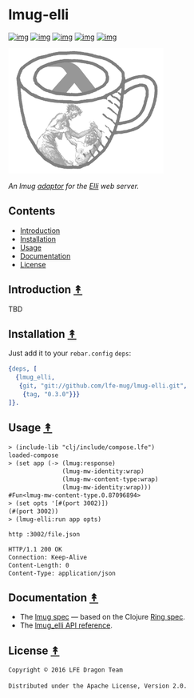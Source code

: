 
# lmug-elli

[![img](https://travis-ci.org/lfe-mug/lmug-elli.svg)](https://travis-ci.org/lfe-mug/lmug-elli)
[![img](https://img.shields.io/github/tag/lfe-mug/lmug-elli.svg)](https://github.com/lfe-mug/lmug-elli/releases/latest)
[![img](https://img.shields.io/badge/erlang-%E2%89%A5R16B03-red.svg)](http://www.erlang.org/downloads)
[![img](https://img.shields.io/badge/docs-67%25-green.svg)](http://lfe-mug.github.io/lmug-elli)
[![img](https://img.shields.io/badge/license-Apache-blue.svg)](LICENSE)

[![img](resources/images/lmug-elli.png)](resources/images/lmug-elli-large.png)

*An lmug [adaptor](https://github.com/lfe-mug/lmug#adaptors-) for the [Elli](https://github.com/knutin/elli) web server.*

## Contents

-   [Introduction](#introduction-)
-   [Installation](#installation-)
-   [Usage](#usage-)
-   [Documentation](#documentation-)
-   [License](#license-)

## Introduction [↟](#contents)

TBD

## Installation [↟](#contents)

Just add it to your `rebar.config` `deps`:

```erlang
{deps, [
  {lmug_elli,
   {git, "git://github.com/lfe-mug/lmug-elli.git",
    {tag, "0.3.0"}}}
]}.
```

## Usage [↟](#contents)

```lfe
> (include-lib "clj/include/compose.lfe")
loaded-compose
> (set app (-> (lmug:response)
               (lmug-mw-identity:wrap)
               (lmug-mw-content-type:wrap)
               (lmug-mw-identity:wrap)))
#Fun<lmug-mw-content-type.0.87096894>
> (set opts '[#(port 3002)])
(#(port 3002))
> (lmug-elli:run app opts)
```

```fish
http :3002/file.json
```

```http
HTTP/1.1 200 OK
Connection: Keep-Alive
Content-Length: 0
Content-Type: application/json
```

## Documentation [↟](#contents)

-   The [lmug spec](https://github.com/lfe-mug/lmug/blob/master/docs/SPEC.md) — based on the Clojure [Ring spec](https://github.com/ring-clojure/ring/blob/master/SPEC).
-   The [lmug\_elli API reference](http://lfe-mug.github.io/lmug-elli).

## License [↟](#contents)

    Copyright © 2016 LFE Dragon Team
    
    Distributed under the Apache License, Version 2.0.
